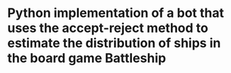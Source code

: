 # Python implementation of a bot that uses the accept-reject method to estimate the distribution of ships in the board game Battleship
